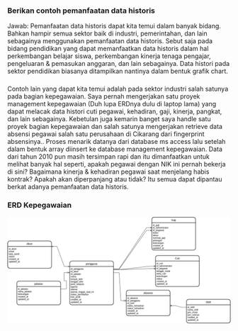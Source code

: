 ### Berikan contoh pemanfaatan data historis
Jawab: Pemanfaatan data historis dapat kita temui dalam banyak bidang. Bahkan hampir semua sektor baik di industri, pemerintahan, dan lain sebagainya menggunakan pemanfaatan data historis. Sebut saja pada bidang pendidikan yang dapat memanfaatkan data historis dalam hal perkembangan belajar siswa, perkembangan kinerja tenaga pengajar, pengeluaran & pemasukan anggaran, dan lain sebagainya. Data histori pada sektor pendidikan biasanya ditampilkan nantinya dalam bentuk grafik chart. 
###
Contoh lain yang dapat kita temui adalah pada sektor industri salah satunya pada bagian kepegawaian. Saya pernah mengerjakan satu proyek management kepegawaian (Duh lupa ERDnya dulu di laptop lama) yang dapat melacak data histori cuti pegawai, kehadiran, gaji, kinerja, pangkat, dan lain sebagainya. Kebetulan juga kemarin banget saya handle satu proyek bagian kepegawaian dan salah satunya mengerjakan retrieve data absensi pegawai salah satu perusahaan di Cikarang dari fingerprint absensinya.. Proses menarik datanya dari database ms access lalu setelah dalam bentuk array diinsert ke database management kepegawaian. Data dari tahun 2010 pun masih tersimpan rapi dan itu dimanfaatkan untuk melihat banyak hal seperti, apakah pegawai dengan NIK ini pernah bekerja di sini? Bagaimana kinerja & kehadiran pegawai saat menjelang habis kontrak? Apakah akan diperpanjang atau tidak? Itu semua dapat dipantau berkat adanya pemanfaatan data historis.

### ERD Kepegawaian
![ERD (SVG)](./Quiz.png)




